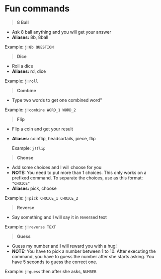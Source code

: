 # Fun commands

> **8 Ball**

* Ask 8 ball anything and you will get your answer
* **Aliases:** 8b, 8ball

 Example: `j!8b QUESTION`

> **Dice**

* Roll a dice
* **Aliases:** rd, dice

 Example: `j!roll`

> **Combine**

* Type two words to get one combined word"

 Example: `j!combine WORD_1 WORD_2`

>**Flip**

* Flip a coin and get your result
* **Aliases:** coinflip, headsortails, piece, flip

  Example:  `j!flip`

>**Choose**

* Add some choices and I will choose for you
* **NOTE:** You need to put more than 1 choices. This only works on a prefixed command. To separate the choices, use as this format: `"CHOICE"`
* **Aliases:** pick, choose

 Example: `j!pick CHOICE_1 CHOICE_2`

>**Reverse**

* Say something and I will say it in reversed text

 Example: `j!reverse TEXT`

>**Guess**

* Guess my number and I will reward you with a hug!
* **NOTE:** You have to pick a number between 1 to 10. After executing the command, you have to guess the number after she starts asking. You have 5 seconds to guess the correct one.

 Example: `j!guess` then after she asks, `NUMBER`
